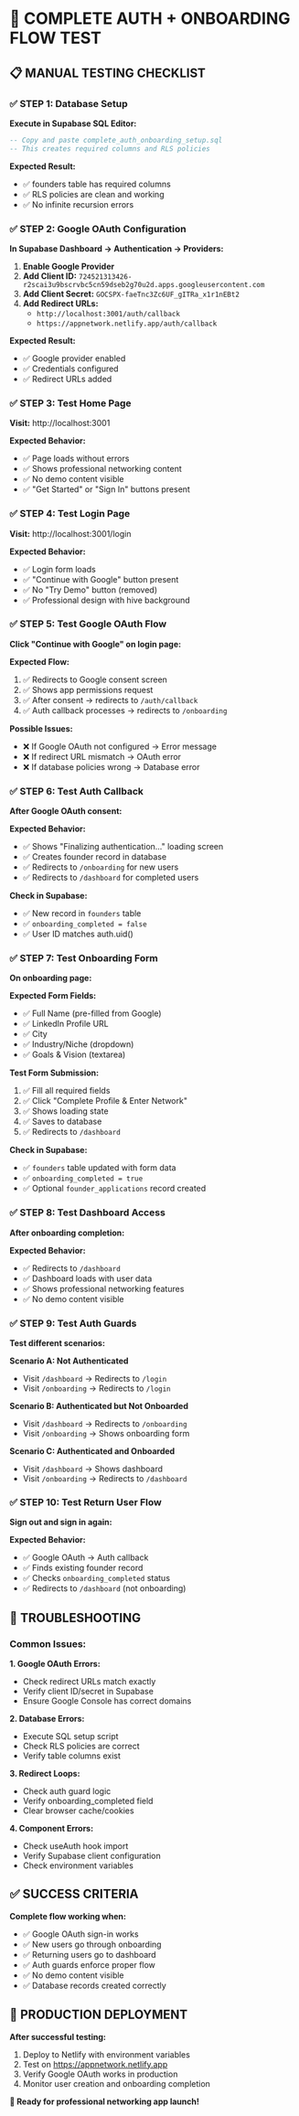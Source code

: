 # 🧪 COMPLETE AUTH + ONBOARDING FLOW TEST

## 📋 MANUAL TESTING CHECKLIST

### ✅ STEP 1: Database Setup
**Execute in Supabase SQL Editor:**
```sql
-- Copy and paste complete_auth_onboarding_setup.sql
-- This creates required columns and RLS policies
```

**Expected Result:**
- ✅ founders table has required columns
- ✅ RLS policies are clean and working
- ✅ No infinite recursion errors

### ✅ STEP 2: Google OAuth Configuration
**In Supabase Dashboard → Authentication → Providers:**

1. **Enable Google Provider**
2. **Add Client ID:** `724521313426-r2scai3u9bscrvbc5cn59dseb2g70u2d.apps.googleusercontent.com`
3. **Add Client Secret:** `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`
4. **Add Redirect URLs:**
   - `http://localhost:3001/auth/callback`
   - `https://appnetwork.netlify.app/auth/callback`

**Expected Result:**
- ✅ Google provider enabled
- ✅ Credentials configured
- ✅ Redirect URLs added

### ✅ STEP 3: Test Home Page
**Visit:** http://localhost:3001

**Expected Behavior:**
- ✅ Page loads without errors
- ✅ Shows professional networking content
- ✅ No demo content visible
- ✅ "Get Started" or "Sign In" buttons present

### ✅ STEP 4: Test Login Page
**Visit:** http://localhost:3001/login

**Expected Behavior:**
- ✅ Login form loads
- ✅ "Continue with Google" button present
- ✅ No "Try Demo" button (removed)
- ✅ Professional design with hive background

### ✅ STEP 5: Test Google OAuth Flow
**Click "Continue with Google" on login page:**

**Expected Flow:**
1. ✅ Redirects to Google consent screen
2. ✅ Shows app permissions request
3. ✅ After consent → redirects to `/auth/callback`
4. ✅ Auth callback processes → redirects to `/onboarding`

**Possible Issues:**
- ❌ If Google OAuth not configured → Error message
- ❌ If redirect URL mismatch → OAuth error
- ❌ If database policies wrong → Database error

### ✅ STEP 6: Test Auth Callback
**After Google OAuth consent:**

**Expected Behavior:**
- ✅ Shows "Finalizing authentication..." loading screen
- ✅ Creates founder record in database
- ✅ Redirects to `/onboarding` for new users
- ✅ Redirects to `/dashboard` for completed users

**Check in Supabase:**
- ✅ New record in `founders` table
- ✅ `onboarding_completed = false`
- ✅ User ID matches auth.uid()

### ✅ STEP 7: Test Onboarding Form
**On onboarding page:**

**Expected Form Fields:**
- ✅ Full Name (pre-filled from Google)
- ✅ LinkedIn Profile URL
- ✅ City
- ✅ Industry/Niche (dropdown)
- ✅ Goals & Vision (textarea)

**Test Form Submission:**
1. ✅ Fill all required fields
2. ✅ Click "Complete Profile & Enter Network"
3. ✅ Shows loading state
4. ✅ Saves to database
5. ✅ Redirects to `/dashboard`

**Check in Supabase:**
- ✅ `founders` table updated with form data
- ✅ `onboarding_completed = true`
- ✅ Optional `founder_applications` record created

### ✅ STEP 8: Test Dashboard Access
**After onboarding completion:**

**Expected Behavior:**
- ✅ Redirects to `/dashboard`
- ✅ Dashboard loads with user data
- ✅ Shows professional networking features
- ✅ No demo content visible

### ✅ STEP 9: Test Auth Guards
**Test different scenarios:**

**Scenario A: Not Authenticated**
- Visit `/dashboard` → Redirects to `/login`
- Visit `/onboarding` → Redirects to `/login`

**Scenario B: Authenticated but Not Onboarded**
- Visit `/dashboard` → Redirects to `/onboarding`
- Visit `/onboarding` → Shows onboarding form

**Scenario C: Authenticated and Onboarded**
- Visit `/dashboard` → Shows dashboard
- Visit `/onboarding` → Redirects to `/dashboard`

### ✅ STEP 10: Test Return User Flow
**Sign out and sign in again:**

**Expected Behavior:**
- ✅ Google OAuth → Auth callback
- ✅ Finds existing founder record
- ✅ Checks `onboarding_completed` status
- ✅ Redirects to `/dashboard` (not onboarding)

## 🚨 TROUBLESHOOTING

### Common Issues:

**1. Google OAuth Errors:**
- Check redirect URLs match exactly
- Verify client ID/secret in Supabase
- Ensure Google Console has correct domains

**2. Database Errors:**
- Execute SQL setup script
- Check RLS policies are correct
- Verify table columns exist

**3. Redirect Loops:**
- Check auth guard logic
- Verify onboarding_completed field
- Clear browser cache/cookies

**4. Component Errors:**
- Check useAuth hook import
- Verify Supabase client configuration
- Check environment variables

## ✅ SUCCESS CRITERIA

**Complete flow working when:**
- ✅ Google OAuth sign-in works
- ✅ New users go through onboarding
- ✅ Returning users go to dashboard
- ✅ Auth guards enforce proper flow
- ✅ No demo content visible
- ✅ Database records created correctly

## 🎯 PRODUCTION DEPLOYMENT

**After successful testing:**
1. Deploy to Netlify with environment variables
2. Test on https://appnetwork.netlify.app
3. Verify Google OAuth works in production
4. Monitor user creation and onboarding completion

**🚀 Ready for professional networking app launch!**

